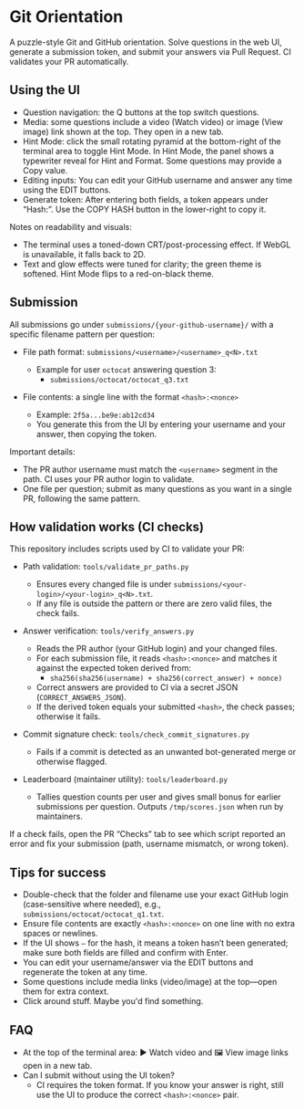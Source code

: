 # Git Orientation

A puzzle-style Git and GitHub orientation. Solve questions in the web UI, generate a submission token, and submit your answers via Pull Request. CI validates your PR automatically.

## Using the UI

- Question navigation: the Q buttons at the top switch questions.
- Media: some questions include a video (Watch video) or image (View image) link shown at the top. They open in a new tab.
- Hint Mode: click the small rotating pyramid at the bottom-right of the terminal area to toggle Hint Mode. In Hint Mode, the panel shows a typewriter reveal for Hint and Format. Some questions may provide a Copy value.
- Editing inputs: You can edit your GitHub username and answer any time using the EDIT buttons.
- Generate token: After entering both fields, a token appears under “Hash:”. Use the COPY HASH button in the lower-right to copy it.

Notes on readability and visuals:
- The terminal uses a toned-down CRT/post-processing effect. If WebGL is unavailable, it falls back to 2D.
- Text and glow effects were tuned for clarity; the green theme is softened. Hint Mode flips to a red-on-black theme.

## Submission

All submissions go under `submissions/{your-github-username}/` with a specific filename pattern per question:

- File path format: `submissions/<username>/<username>_q<N>.txt`
  - Example for user `octocat` answering question 3:
    - `submissions/octocat/octocat_q3.txt`

- File contents: a single line with the format `<hash>:<nonce>`
  - Example: `2f5a...be9e:ab12cd34`
  - You generate this from the UI by entering your username and your answer, then copying the token.

Important details:
- The PR author username must match the `<username>` segment in the path. CI uses your PR author login to validate.
- One file per question; submit as many questions as you want in a single PR, following the same pattern.

## How validation works (CI checks)

This repository includes scripts used by CI to validate your PR:

- Path validation: `tools/validate_pr_paths.py`
  - Ensures every changed file is under `submissions/<your-login>/<your-login>_q<N>.txt`.
  - If any file is outside the pattern or there are zero valid files, the check fails.

- Answer verification: `tools/verify_answers.py`
  - Reads the PR author (your GitHub login) and your changed files.
  - For each submission file, it reads `<hash>:<nonce>` and matches it against the expected token derived from:
    - `sha256(sha256(username) + sha256(correct_answer) + nonce)`
  - Correct answers are provided to CI via a secret JSON (`CORRECT_ANSWERS_JSON`).
  - If the derived token equals your submitted `<hash>`, the check passes; otherwise it fails.

- Commit signature check: `tools/check_commit_signatures.py`
  - Fails if a commit is detected as an unwanted bot-generated merge or otherwise flagged.

- Leaderboard (maintainer utility): `tools/leaderboard.py`
  - Tallies question counts per user and gives small bonus for earlier submissions per question. Outputs `/tmp/scores.json` when run by maintainers.

If a check fails, open the PR “Checks” tab to see which script reported an error and fix your submission (path, username mismatch, or wrong token).

## Tips for success

- Double-check that the folder and filename use your exact GitHub login (case-sensitive where needed), e.g., `submissions/octocat/octocat_q1.txt`.
- Ensure file contents are exactly `<hash>:<nonce>` on one line with no extra spaces or newlines.
- If the UI shows `—` for the hash, it means a token hasn’t been generated; make sure both fields are filled and confirm with Enter.
- You can edit your username/answer via the EDIT buttons and regenerate the token at any time.
- Some questions include media links (video/image) at the top—open them for extra context.
- Click around stuff. Maybe you'd find something.

## FAQ
  - At the top of the terminal area: ▶ Watch video and 🖼 View image links open in a new tab.
- Can I submit without using the UI token?
  - CI requires the token format. If you know your answer is right, still use the UI to produce the correct `<hash>:<nonce>` pair.
